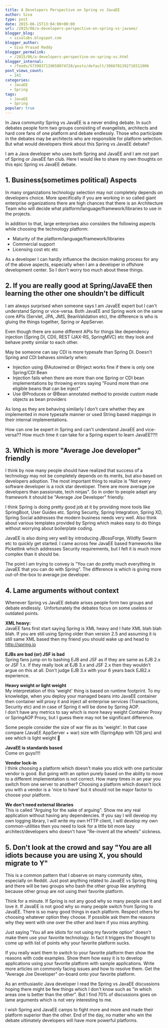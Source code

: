 ```yaml
---
title: A Developers Perspective on Spring vs JavaEE
author: Siva
type: post
date: 2015-06-15T13:04:00+00:00
url: /2015/06/a-developers-perspective-on-spring-vs-javaee/
blogger_blog:
  - sivalabs.blogspot.com
blogger_author:
  - Siva Prasad Reddy
blogger_permalink:
  - /2015/06/a-developers-perspective-on-spring-vs.html
blogger_internal:
  - /feeds/5739837119650074728/posts/default/3966781392716511006
post_views_count:
  - 241
categories:
  - JavaEE
  - Spring
tags:
  - JavaEE
  - Spring
popular: true
---
```

In Java community Spring vs JavaEE is a never ending debate. In such debates people form two groups consisting of evangelists, architects and hard core fans of one platform and debate endlessly. Those who participate in the debates may be architects who are responsible for platform selection. But what would developers think about this Spring vs JavaEE debate?

I am a Java developer who uses both Spring and JavaEE and I am not part of Spring or JavaEE fan club. Here I would like to share my own thoughts on this epic Spring vs JavaEE debate.

## 1. Business(sometimes political) Aspects  
In many organizations technology selection may not completely depends on developers choice. More specifically if you are working in so called giant enterprise organizations there are high chances that there is an Architecture Team who will decide what platform/language/framework/libraries to use in the projects.

In addition to that, large enterprises also considers the following aspects while choosing the technology platform:

  * Maturity of the platform/language/framework/libraries
  * Commercial support
  * Licensing cost&nbsp;etc etc

As a developer I can hardly influence the decision making process for any of the above aspects, especially when I am a developer in offshore development center. So I don't worry too much about these things.

## 2. If you are really good at Spring/JavaEE then learning the other one shouldn't be difficult 
I am always surprised when someone says I am JavaEE expert but I can't understand Spring or vice-versa. Both JavaEE and Spring work on the same core APIs (Servlet, JPA, JMS, BeanValidation etc), the difference is who is gluing the things together, Spring or AppServer.

Even though there are some different APIs for things like dependency injection (Spring DI, CDI), REST (JAX-RS, SpringMVC) etc they look and behave pretty similar to each other.

May be someone can say CDI is more typesafe than Spring DI. Doesn't Spring and CDI behaves similarly when:

  * Injection using @Autowired or @Inject works fine if there is only one Spring/CDI Bean
  * Injection fails when there are more than one Spring or CDI bean implementations by throwing errors saying "Found more than one eligible beans that can be inject"
  * Use @Produces or @Bean annotated method to provide custom made objects as bean providers

As long as they are behaving similarly I don't care whether they are implemented in more typesafe manner or used String based mappings in their internal implementations.

How can one be expert in Spring and can't understand JavaEE and vice-versa?? How much time it can take for a Spring expert to learn JavaEE??!!

## 3. Which is more "Average Joe developer" friendly  
I think by now many people should have realized that success of a technology may not be completely depends on its merits, but also based on developers adoption. The most important thing to realize is "Not every software developer is a rock star developer. There are more average joe developers than passionate, tech ninjas". So in order to people adapt any framework it should be "Average Joe Developer" friendly.

I think Spring is doing pretty good job at it by providing more tools like SpringBoot, User Guides etc. Spring Security, Spring Integration, Spring XD, Spring Social addresses the modern business needs very well. Also think about various templates provided by Spring which makes easy to do things without worrying about boilerplate coding.

JavaEE is also doing very well by introducing JBossForge, Wildfly Swarm etc to quickly get started. I came across few JavaEE based frameworks like Picketlink which addresses Security requirements, but I felt it is much more complex than it should be.

The point I am trying to convey is "You can do pretty much everything in JavaEE that you can do with Spring". The difference is which is giving more out-of-the-box to average joe developer.

## 4. Lame arguments without context  
Whenever Spring vs JavaEE debate arises people form two groups and debate endlessly. &nbsp;Unfortunately the debates focus on some useless or outdated points.

**XML heavy:&nbsp;**  
JavaEE fans first start saying Spring is XML heavy and I hate XML blah blah blah. If you are still using Spring older than version 2.5 and assuming it is still same XML based then my friend you should wake up and head to http://spring.io

**EJBs are bad (or) JSF is bad**  
Spring fans jump on to bashing EJB and JSF as if they are same as EJB 2.x or JSF 1.x. If they really look at EJB 3.x and JSF 2.x then they wouldn't argue on this at all. Don't judge EJB 3.x with your 6 years back EJB2.x experience.

**Heavy weight or light weight**  
My interpretation of this 'weight' thing is based on runtime footprint. To my knowledge, when you deploy your managed beans into JavaEE container then container will proxy it and inject all enterprise services (Transactions, Security etc) and in case of Spring it will be done by Spring AOP.  
I don't have any metrics to say which is more heavy weight Container Proxy or SpringAOP Proxy, but I guess there may not be significant difference.  

Some people consider the size of war file as its 'weight'. In that case compare (JavaEE AppServer + war) size with (SpringApp with 126 jars) and see which is light weight 🙂  

**JavaEE is standards based**  
Come on guys!!!!  

**Vendor lock-in**  
I think choosing a platform which doesn't make you stick with one particular vendor is good. But going with an option purely based on the ability to move to a different implementation is not correct. How many times in an year you switch from one server to another? Choosing a platform which doesn't lock you with a vendor is a 'nice to have' but it should not be major factor to choose your platform.

**We don't need external libraries**  
This is called "Arguing for the sake of arguing". Show me any real application without having any dependencies. If you say I will develop my own logging library, I will write my own HTTP client, I will develop my own common-utilities then you need to look for a little bit more lazy architect/developers who doesn't have "Re-invent all the wheels" sickness.  
 
## 5. Don't look at the crowd and say "You are all idiots because you are using X, you should migrate to Y"  
This is a common pattern that I observe on many community sites, especially on Reddit. Just post anything related to JavaEE vs Spring thing and there will be two groups who bash the other group like anything because other group are not using their favorite platform.  
 
Think for a minute. If Spring is not any good why so many people use it and love it. If JavaEE is not good why so many people switch from Spring to JavaEE. There is so many good things in each platform. Respect others for choosing whatever option they choose. If possible ask them the reasons why they went with one over the other and learn if you miss anything.  
 
Just saying "You all are idiots for not using my favorite option" doesn't make them use your favorite technology. In fact it triggers the thought to come up with list of points why your favorite platform sucks.  
 
If you really want them to switch to your favorite platform then show the reasons with code examples. Show them how easy it is to develop applications using your favorite platform with sample applications. Write more articles on commonly facing issues and how to resolve them. Get the "Average Joe Developer" on-board onto your favorite platform.  
 
As an enthusiastic Java developer I read the Spring vs JavaEE discussions hoping there might be few things which I don't know such as "in which areas one is better than the other". But I find 70% of discussions goes on lame arguments which is not very interesting to me.

I wish Spring and JavaEE camps to fight more and more and made their platform superior than the other. End of the day, no matter who win the debate ultimately developers will have more powerful platforms.  
 
